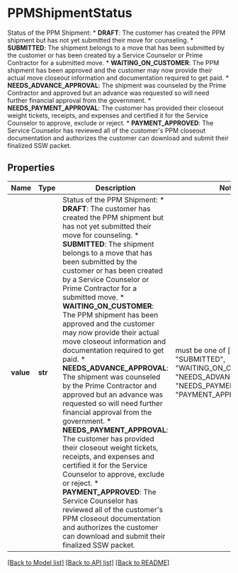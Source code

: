 # PPMShipmentStatus

Status of the PPM Shipment:   * **DRAFT**: The customer has created the PPM shipment but has not yet submitted their move for counseling.   * **SUBMITTED**: The shipment belongs to a move that has been submitted by the customer or has been created by a Service Counselor or Prime Contractor for a submitted move.   * **WAITING_ON_CUSTOMER**: The PPM shipment has been approved and the customer may now provide their actual move closeout information and documentation required to get paid.   * **NEEDS_ADVANCE_APPROVAL**: The shipment was counseled by the Prime Contractor and approved but an advance was requested so will need further financial approval from the government.   * **NEEDS_PAYMENT_APPROVAL**: The customer has provided their closeout weight tickets, receipts, and expenses and certified it for the Service Counselor to approve, exclude or reject.   * **PAYMENT_APPROVED**: The Service Counselor has reviewed all of the customer's PPM closeout documentation and authorizes the customer can download and submit their finalized SSW packet. 

## Properties
Name | Type | Description | Notes
------------ | ------------- | ------------- | -------------
**value** | **str** | Status of the PPM Shipment:   * **DRAFT**: The customer has created the PPM shipment but has not yet submitted their move for counseling.   * **SUBMITTED**: The shipment belongs to a move that has been submitted by the customer or has been created by a Service Counselor or Prime Contractor for a submitted move.   * **WAITING_ON_CUSTOMER**: The PPM shipment has been approved and the customer may now provide their actual move closeout information and documentation required to get paid.   * **NEEDS_ADVANCE_APPROVAL**: The shipment was counseled by the Prime Contractor and approved but an advance was requested so will need further financial approval from the government.   * **NEEDS_PAYMENT_APPROVAL**: The customer has provided their closeout weight tickets, receipts, and expenses and certified it for the Service Counselor to approve, exclude or reject.   * **PAYMENT_APPROVED**: The Service Counselor has reviewed all of the customer&#39;s PPM closeout documentation and authorizes the customer can download and submit their finalized SSW packet.  |  must be one of ["DRAFT", "SUBMITTED", "WAITING_ON_CUSTOMER", "NEEDS_ADVANCE_APPROVAL", "NEEDS_PAYMENT_APPROVAL", "PAYMENT_APPROVED", ]

[[Back to Model list]](../README.md#documentation-for-models) [[Back to API list]](../README.md#documentation-for-api-endpoints) [[Back to README]](../README.md)


